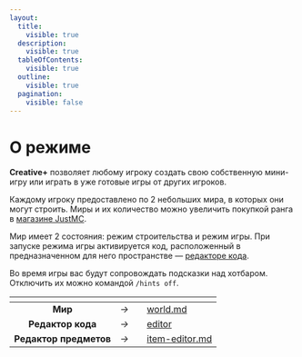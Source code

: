 ```yaml
---
layout:
  title:
    visible: true
  description:
    visible: true
  tableOfContents:
    visible: true
  outline:
    visible: true
  pagination:
    visible: false
---
```


# О режиме

**Creative+** позволяет любому игроку создать свою собственную мини-игру или играть в уже готовые игры от других игроков.

Каждому игроку предоставлено по 2 небольших мира, в которых они могут строить. Миры и их количество можно увеличить покупкой ранга в [магазине JustMC](https://justmc.io/shop).

Мир имеет 2 состояния: режим строительства и режим игры. При запуске режима игры активируется код, расположенный в предназначенном для него пространстве — [редакторе кода](editor/).

Во время игры вас будут сопровождать подсказки над хотбаром. Отключить их можно командой `/hints off`.

<table data-view="cards"><thead><tr><th align="center"></th><th align="center"></th><th></th><th data-hidden data-card-target data-type="content-ref"></th></tr></thead><tbody><tr><td align="center"><strong>Мир</strong></td><td align="center"><em>→</em></td><td></td><td><a href="world.md">world.md</a></td></tr><tr><td align="center"><strong>Редактор кода</strong></td><td align="center"><em>→</em></td><td></td><td><a href="editor/">editor</a></td></tr><tr><td align="center"><strong>Редактор предметов</strong></td><td align="center"><em>→</em></td><td></td><td><a href="item-editor.md">item-editor.md</a></td></tr></tbody></table>
